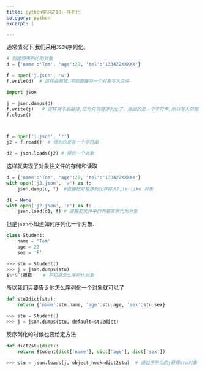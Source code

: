 ```yaml
---
title: python学习之IO--序列化
category: python
excerpt: |

---
```



通常情况下,我们采用`JSON`序列化。

```python
# 创建想序列化的对象
d = {'name':'Tom', 'age':29, 'tel':'133422XXXXX'}

f = open('j.json', 'w')
f.write(d)  # 这样会报错,不能直接将一个对象写入文件

import json

j = json.dumps(d)
f.write(j)   # 这样就不会报错,应为兑现被序列化了，返回的是一个字符串,所以写入的是一个字符串
f.close()



f = open('j.json', 'r')
j2 = f.read()  # 得到的是有一个字符串

d2 = json.loads(j2) # 得到一个对象
```

这样就实现了对象往文件的存储和读取

```python
d = {'name':'Tom', 'age':29, 'tel':'133422XXXXX'}
with open('j2.json', 'w') as f:
    json.dump(d, f)  #直接把对象序列化并存入file-like 对象

d1 = None
with open('j2.json', 'r') as f:
    json.load(d1, f) # 直接把文件中的内容实例化为对象
```

但是`json`不知道如何序列化一个对象.

```python
class Student:
    name = 'Tom'
    age = 29
    sex = 'F'

>>> stu = Student()
>>> j = json.dumps(stu)
$%*&^(报错    # 不知道怎么序列化对象
```
所以我们只要告诉他怎么序列化一个对象就可以了

```python
def stu2dict(stu):
    return {'name':stu.name, 'age':stu.age, 'sex':stu.sex}

>>> stu = Student()
>>> j = json.dumps(stu, default=stu2dict)
```

反序列化的时候也要给定方法

```python
def dict2stu(dict):
    return Student(dict['name'], dict['age'], dict['sex'])

>>> stu = json.loads(j, object_hook=dict2stu)  # 通过序列化的j获得stu对象

```
